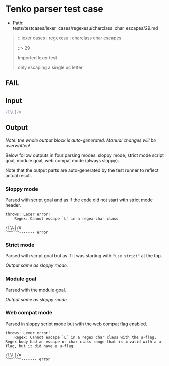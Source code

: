 # Tenko parser test case

- Path: tests/testcases/lexer_cases/regexesu/charclass_char_escapes/29.md

> :: lexer cases : regexesu : charclass char escapes
>
> ::> 29
>
> Imported lexer test
>
> only escaping a single uc letter

## FAIL

## Input

`````js
/[\L]/u
`````

## Output

_Note: the whole output block is auto-generated. Manual changes will be overwritten!_

Below follow outputs in four parsing modes: sloppy mode, strict mode script goal, module goal, web compat mode (always sloppy).

Note that the output parts are auto-generated by the test runner to reflect actual result.

### Sloppy mode

Parsed with script goal and as if the code did not start with strict mode header.

`````
throws: Lexer error!
    Regex: Cannot escape `L` in a regex char class

/[\L]/u
^^^^^^------- error
`````

### Strict mode

Parsed with script goal but as if it was starting with `"use strict"` at the top.

_Output same as sloppy mode._

### Module goal

Parsed with the module goal.

_Output same as sloppy mode._

### Web compat mode

Parsed in sloppy script mode but with the web compat flag enabled.

`````
throws: Lexer error!
    Regex: Cannot escape `L` in a regex char class with the u-flag; Regex body had an escape or char class range that is invalid with a u-flag, but it did have a u-flag

/[\L]/u
^^^^^^^------- error
`````

